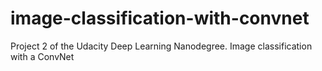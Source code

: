 # image-classification-with-convnet
Project 2 of the Udacity Deep Learning Nanodegree. Image classification with a ConvNet
